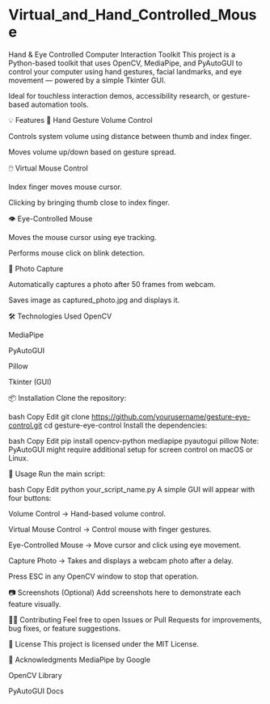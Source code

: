 # Virtual_and_Hand_Controlled_Mouse
Hand & Eye Controlled Computer Interaction Toolkit
This project is a Python-based toolkit that uses OpenCV, MediaPipe, and PyAutoGUI to control your computer using hand gestures, facial landmarks, and eye movement — powered by a simple Tkinter GUI.

Ideal for touchless interaction demos, accessibility research, or gesture-based automation tools.

💡 Features
📢 Hand Gesture Volume Control

Controls system volume using distance between thumb and index finger.

Moves volume up/down based on gesture spread.

🖱️ Virtual Mouse Control

Index finger moves mouse cursor.

Clicking by bringing thumb close to index finger.

👁️ Eye-Controlled Mouse

Moves the mouse cursor using eye tracking.

Performs mouse click on blink detection.

📸 Photo Capture

Automatically captures a photo after 50 frames from webcam.

Saves image as captured_photo.jpg and displays it.

🛠️ Technologies Used
OpenCV

MediaPipe

PyAutoGUI

Pillow

Tkinter (GUI)

📦 Installation
Clone the repository:

bash
Copy
Edit
git clone https://github.com/yourusername/gesture-eye-control.git
cd gesture-eye-control
Install the dependencies:

bash
Copy
Edit
pip install opencv-python mediapipe pyautogui pillow
Note: PyAutoGUI might require additional setup for screen control on macOS or Linux.

🚀 Usage
Run the main script:

bash
Copy
Edit
python your_script_name.py
A simple GUI will appear with four buttons:

Volume Control → Hand-based volume control.

Virtual Mouse Control → Control mouse with finger gestures.

Eye-Controlled Mouse → Move cursor and click using eye movement.

Capture Photo → Takes and displays a webcam photo after a delay.

Press ESC in any OpenCV window to stop that operation.

📷 Screenshots (Optional)
Add screenshots here to demonstrate each feature visually.

👨‍💻 Contributing
Feel free to open Issues or Pull Requests for improvements, bug fixes, or feature suggestions.

📝 License
This project is licensed under the MIT License.

🙌 Acknowledgments
MediaPipe by Google

OpenCV Library

PyAutoGUI Docs

